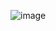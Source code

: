 ![image](https://github.com/War-Oxi/Sorting-Algorithm/assets/72260110/8be98aaf-0104-42f5-b155-05438d5c2bbd)
